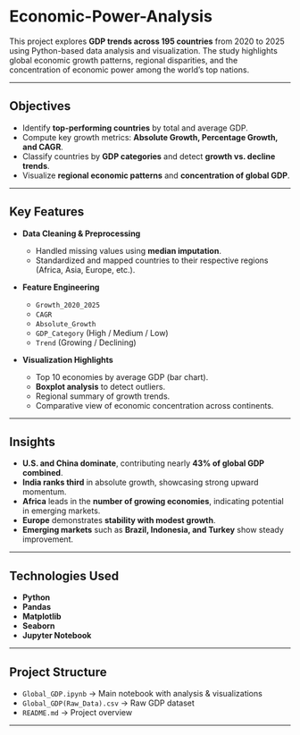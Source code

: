 # Economic-Power-Analysis

This project explores **GDP trends across 195 countries** from 2020 to 2025 using Python-based data analysis and visualization. The study highlights global economic growth patterns, regional disparities, and the concentration of economic power among the world’s top nations.

---

##  Objectives

* Identify **top-performing countries** by total and average GDP.
* Compute key growth metrics: **Absolute Growth, Percentage Growth, and CAGR**.
* Classify countries by **GDP categories** and detect **growth vs. decline trends**.
* Visualize **regional economic patterns** and **concentration of global GDP**.

---

## Key Features

* **Data Cleaning & Preprocessing**

  * Handled missing values using **median imputation**.
  * Standardized and mapped countries to their respective regions (Africa, Asia, Europe, etc.).

* **Feature Engineering**

  * `Growth_2020_2025`
  * `CAGR`
  * `Absolute_Growth`
  * `GDP_Category` (High / Medium / Low)
  * `Trend` (Growing / Declining)

* **Visualization Highlights**

  * Top 10 economies by average GDP (bar chart).
  * **Boxplot analysis** to detect outliers.
  * Regional summary of growth trends.
  * Comparative view of economic concentration across continents.

---

## Insights

* **U.S. and China dominate**, contributing nearly **43% of global GDP combined**.
* **India ranks third** in absolute growth, showcasing strong upward momentum.
* **Africa** leads in the **number of growing economies**, indicating potential in emerging markets.
* **Europe** demonstrates **stability with modest growth**.
* **Emerging markets** such as **Brazil, Indonesia, and Turkey** show steady improvement.

---

##  Technologies Used

* **Python**
* **Pandas**
* **Matplotlib**
* **Seaborn**
* **Jupyter Notebook**

---

##  Project Structure

* `Global_GDP.ipynb` → Main notebook with analysis & visualizations
* `Global_GDP(Raw_Data).csv` → Raw GDP dataset
* `README.md` → Project overview

---
